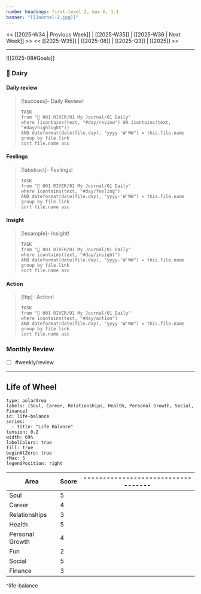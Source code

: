 ```yaml
---
number headings: first-level 2, max 6, 1.1
banner: "[[Journal-2.jpg]]"
---
```

<< [[2025-W34 | Previous Week]] | [[2025-W35]] | [[2025-W36 | Next Week]] >>
<< [[2025-W35]] | [[2025-08]] | [[2025-Q3]] | [[2025]] >>

---
![[2025-08#Goals]]
### 📕 Dairy
#### Daily review
> [!success]- Daily Review!
> ```dataview
> TASK
> from "🌊 001 RIVER/01 My Journal/01 Daily"
> where (icontains(text, "#day/review") OR icontains(text, "#day/highlight"))
> AND dateformat(date(file.day), "yyyy-'W'WW") = this.file.name
> group by file.link
> sort file.name asc
> ```
#### Feelings
> [!abstract]- Feelings!
> ```dataview
> TASK
> from "🌊 001 RIVER/01 My Journal/01 Daily"
> where icontains(text, "#day/feeling")
> AND dateformat(date(file.day), "yyyy-'W'WW") = this.file.name
> group by file.link
> sort file.name asc
> ```
#### Insight
> [!example]- Insight!
> ```dataview
> TASK
> from "🌊 001 RIVER/01 My Journal/01 Daily"
> where icontains(text, "#day/insight")
> AND dateformat(date(file.day), "yyyy-'W'WW") = this.file.name
> group by file.link
> sort file.name asc
> ```
#### Action
> [!tip]- Action!
> ```dataview
> TASK
> from "🌊 001 RIVER/01 My Journal/01 Daily"
> where icontains(text, "#day/action")
> AND dateformat(date(file.day), "yyyy-'W'WW") = this.file.name
> group by file.link
> sort file.name asc
> ```
### Monthly Review
- [ ] #weekly/review 

---
## Life of Wheel 
```chart
type: polarArea
labels: [Soul, Career, Relationships, Health, Personal Growth, Social, Finance]
id: life-balance
series:
  - title: "Life Balance"
tension: 0.2
width: 69%
labelColors: true
fill: true
beginAtZero: true
rMax: 5
legendPosition: right
```

| Area            | Score | ----------------------------------- |
| --------------- | ----- | ----------------------------------- |
| Soul            | 5     |                                     |
| Career          | 4     |                                     |
| Relationships   | 3     |                                     |
| Health          | 5     |                                     |
| Personal Growth | 4     |                                     |
| Fun             | 2     |                                     |
| Social          | 5     |                                     |
| Finance         | 3     |                                     |
^life-balance

